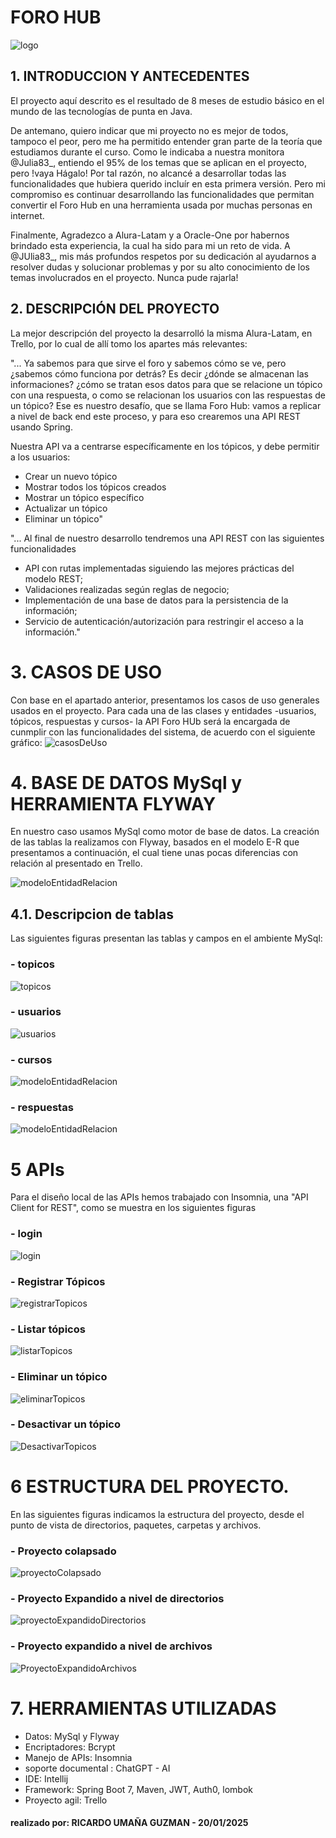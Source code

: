 # FORO HUB 
![logo](/tools/images/foro1.PNG)

## 1. INTRODUCCION Y ANTECEDENTES

El proyecto aquí descrito es el resultado de 8 meses de estudio básico en el 
mundo de las  tecnologías de punta en Java.

De antemano, quiero indicar que mi proyecto no es mejor de todos, tampoco el peor, pero me 
ha permitido entender gran parte de la teoría que estudiamos durante el curso. Como 
le indicaba a nuestra monitora @Julia83_, entiendo el 95% de los temas que se aplican en el proyecto,
pero !vaya Hágalo!
Por tal razón, no alcancé a desarrollar todas las funcionalidades que hubiera querido incluír
en esta primera versión. Pero mi compromiso es continuar desarrollando las funcionalidades que 
permitan convertir el Foro Hub en una herramienta usada por muchas personas en internet.

Finalmente, Agradezco a Alura-Latam y a Oracle-One por habernos brindado esta experiencia,
la cual ha sido para mi un reto de vida. A @JUlia83_, mis más profundos respetos por su 
dedicación al ayudarnos a resolver dudas y solucionar problemas y por su alto conocimiento de los temas
involucrados en el proyecto. Nunca pude rajarla!


## 2. DESCRIPCIÓN DEL PROYECTO

La mejor descripción del proyecto la desarrolló la misma Alura-Latam, en Trello, por lo cual 
de allí tomo los apartes más relevantes:

"... Ya sabemos para que sirve el foro y sabemos cómo se ve, pero ¿sabemos cómo funciona por detrás? 
Es decir ¿dónde se almacenan las informaciones? ¿cómo se tratan esos datos para que se relacione un tópico con una respuesta, 
o como se relacionan los usuarios con las respuestas de un tópico?
Ese es nuestro desafío, que se llama Foro Hub: vamos a replicar a nivel de back end este proceso, y para eso crearemos una 
API REST usando Spring.

Nuestra API va a centrarse específicamente en los tópicos, y debe permitir a los usuarios:
- Crear un nuevo tópico
- Mostrar todos los tópicos creados
- Mostrar un tópico específico
- Actualizar un tópico
- Eliminar un tópico"

"... Al final de nuestro desarrollo tendremos una API REST con las siguientes funcionalidades
- API con rutas implementadas siguiendo las mejores prácticas del modelo REST;
- Validaciones realizadas según reglas de negocio;
- Implementación de una base de datos para la persistencia de la información;
- Servicio de autenticación/autorización para restringir el acceso a la información."

# 3. CASOS DE USO

Con base en el apartado anterior, presentamos los casos de uso generales usados en el proyecto.
Para cada una de las clases y entidades -usuarios, tópicos, respuestas y cursos- la 
API Foro HUb será la encargada de cunmplir con las funcionalidades del sistema, de acuerdo con
el siguiente gráfico:
![casosDeUso](/tools/images/DiagramaCasosUsoGeneral.png)

# 4. BASE DE DATOS MySql y  HERRAMIENTA FLYWAY

En nuestro caso usamos MySql como motor de base de datos. La creación de las tablas la realizamos
con  Flyway, basados en el modelo E-R que presentamos a continuación, el cual tiene unas pocas
diferencias con relación al presentado en Trello.

![modeloEntidadRelacion](/tools/images/DiagramaEntidadRelacionV6.png)

## 4.1. Descripcion de tablas

Las siguientes figuras presentan las tablas y campos en el ambiente MySql:

### - **topicos**

![topicos](/tools/images/DescripcionTablaTopicos.png)

### - **usuarios**

![usuarios](/tools/images/DescripcionTablaUsuarios.png)

### - **cursos**

![modeloEntidadRelacion](/tools/images/DescripcionTablaCursos.png)

### - **respuestas**

![modeloEntidadRelacion](/tools/images/DescripcionTablaRespuestas.png)

# 5 APIs

Para el diseño local de las APIs hemos trabajado con Insomnia, una 
"API Client for REST", como se muestra en los siguientes figuras


### - **login**

![login](/tools/images/InsomniaLogin.png)

### - **Registrar Tópicos**

![registrarTopicos](/tools/images/InsomniaPostRegistrarTopicos1.png)

### - **Listar tópicos**

![listarTopicos](/tools/images/insomniaGetListadoTopicos.png)

### - **Eliminar un tópico**

![eliminarTopicos](/tools/images/InsomniaEliminarTopicos.png)

### - **Desactivar  un tópico**

![DesactivarTopicos](/tools/images/InsomniaDesactivarTopicos.png)

# 6 ESTRUCTURA DEL PROYECTO.

En las siguientes figuras indicamos la estructura del proyecto, desde
el punto de vista de directorios, paquetes, carpetas y archivos.

### - **Proyecto colapsado**

![proyectoColapsado](/tools/images/ProyectoColapsado.png)


### - **Proyecto Expandido a nivel de directorios**

![proyectoExpandidoDirectorios](/tools/images/ProyectoExpandido1.png)


### - **Proyecto expandido a nivel de archivos**

![ProyectoExpandidoArchivos](/tools/images/ProyectoExpandido2.png)

# 7. HERRAMIENTAS UTILIZADAS

 - Datos: MySql y Flyway
 - Encriptadores: Bcrypt
 - Manejo de APIs: Insomnia
 - soporte documental : ChatGPT - AI
 - IDE: Intellij
 - Framework: Spring Boot 7, Maven, JWT, Auth0, lombok
 - Proyecto agil: Trello


#### realizado por: RICARDO UMAÑA GUZMAN - 20/01/2025